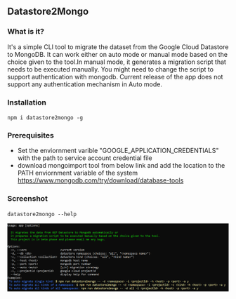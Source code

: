 ## Datastore2Mongo

### What is it?
   It's a simple CLI tool to migrate the dataset from the Google Cloud Datastore to MongoDB. It can work either on auto mode or manual mode based on the choice given to the tool.In manual mode, it generates a migration script that needs to be executed manually. You might need to change the script to support authentication with mongodb. Current release of the app does not support any authentication mechanism in Auto mode. 
### Installation
 ``` 
 npm i datastore2mongo -g
 ```
### Prerequisites
- Set the enviornment varible "GOOGLE_APPLICATION_CREDENTIALS" with the path to service account credential file
- download mongoimport tool from below link and add the location to the PATH enviornment variable of the system 
  https://www.mongodb.com/try/download/database-tools
### Screenshot
```
datastore2mongo --help
```
![Alt text](https://github.com/anshubana/datastore2mongo/blob/main/screenshots/screenshot1.PNG?raw=true "Title")



